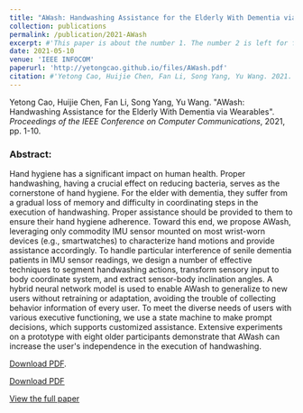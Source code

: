 ```yaml
---
title: "AWash: Handwashing Assistance for the Elderly With Dementia via Wearables"
collection: publications
permalink: /publication/2021-AWash
excerpt: #'This paper is about the number 1. The number 2 is left for future work.'
date: 2021-05-10
venue: 'IEEE INFOCOM'
paperurl: 'http://yetongcao.github.io/files/AWash.pdf'
citation: #'Yetong Cao, Huijie Chen, Fan Li, Song Yang, Yu Wang. 2021. &quot;AWash: Handwashing Assistance for the Elderly With Dementia via Wearables.&quot; <i>Proceedings of the ACM on Interactive, Mobile, Wearable and Ubiquitous Technologies</i>. 7(2), 1-23.'
---
```

Yetong Cao, Huijie Chen, Fan Li, Song Yang, Yu Wang. "AWash: Handwashing Assistance for the Elderly With Dementia via Wearables". _Proceedings of the IEEE Conference on Computer Communications_, 2021, pp. 1-10. 

### Abstract:
Hand hygiene has a significant impact on human health. Proper handwashing, having a crucial effect on reducing bacteria, serves as the cornerstone of hand hygiene. For the elder with dementia, they suffer from a gradual loss of memory and difficulty in coordinating steps in the execution of handwashing. Proper assistance should be provided to them to ensure their hand hygiene adherence. Toward this end, we propose AWash, leveraging only commodity IMU sensor mounted on most wrist-worn devices (e.g., smartwatches) to characterize hand motions and provide assistance accordingly. To handle particular interference of senile dementia patients in IMU sensor readings, we design a number of effective techniques to segment handwashing actions, transform sensory input to body coordinate system, and extract sensor-body inclination angles. A hybrid neural network model is used to enable AWash to generalize to new users without retraining or adaptation, avoiding the trouble of collecting behavior information of every user. To meet the diverse needs of users with various executive functioning, we use a state machine to make prompt decisions, which supports customized assistance. Extensive experiments on a prototype with eight older participants demonstrate that AWash can increase the user's independence in the execution of handwashing.

[<ins>Download PDF</ins>](../files/AWash.pdf).

[<ins>Download PDF</ins>](../files/awash.pptx)

[<ins>View the full paper</ins>](https://ieeexplore.ieee.org/abstract/document/9488688)
